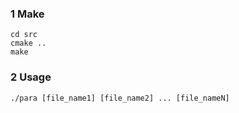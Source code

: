 ### 1 Make
```
cd src
cmake ..
make 
```

### 2 Usage

```
./para [file_name1] [file_name2] ... [file_nameN]
```
